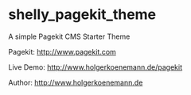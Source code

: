shelly_pagekit_theme
====================

A simple Pagekit CMS Starter Theme

Pagekit: http://www.pagekit.com

Live Demo: http://www.holgerkoenemann.de/pagekit

Author: http://www.holgerkoenemann.de

